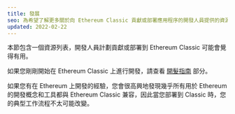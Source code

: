 ```yaml
---
title: 發展
seo: 為希望了解更多關於向 Ethereum Classic 貢獻或部署應用程序的開發人員提供的資源集合。
updated: 2022-02-22
---
```


本節包含一個資源列表，開發人員計劃貢獻或部署到 Ethereum Classic 可能會覺得有用。

如果您剛剛開始在 Ethereum Classic 上進行開發，請查看 [開髮指南](/guides/development) 部分。

如果您有在 Ethereum 上開發的經驗，您會很高興地發現幾乎所有用於 Ethereum 的開發概念和工具都與 Ethereum Classic 兼容，因此當您部署到 Classic 時，您的典型工作流程不太可能改變。
